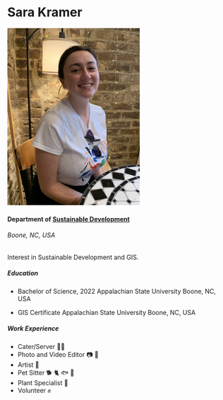 Sara Kramer
=

<img src="IMG_2449.jpg" width=300/>


#### Department of [Sustainable Development](https://sd.appstate.edu/)
###### Boone, NC, USA

Interest in Sustainable Development and GIS.

##### Education
- Bachelor of Science, 2022
Appalachian State University
Boone, NC, USA


- GIS Certificate
Appalachian State University
Boone, NC, USA


##### Work Experience
- Cater/Server 👩‍🍳
- Photo and Video Editor 📷 🎥
- Artist 🎨
- Pet Sitter 🐕 🐈 🐟 🦎
- Plant Specialist 🌱
- Volunteer ✊

<script src="https://gist.github.com/rxaviers/7360908.js"></script>
